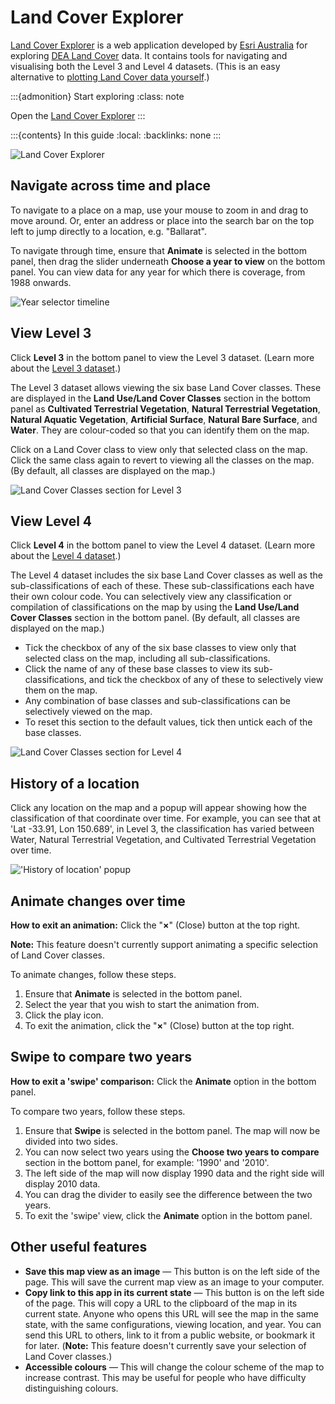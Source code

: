 # Land Cover Explorer

[Land Cover Explorer][Explorer] is a web application developed by [Esri Australia](https://esriaustralia.com.au/) for exploring [DEA Land Cover][LandCover] data. It contains tools for navigating and visualising both the Level 3 and Level 4 datasets. (This is an easy alternative to [plotting Land Cover data yourself](/notebooks/DEA_products/DEA_Land_Cover/).)

:::{admonition} Start exploring
:class: note

Open the [Land Cover Explorer][Explorer]
:::

:::{contents} In this guide
:local:
:backlinks: none
:::

![Land Cover Explorer](/_files/land_cover/land-cover-explorer.png)

## Navigate across time and place

To navigate to a place on a map, use your mouse to zoom in and drag to move around. Or, enter an address or place into the search bar on the top left to jump directly to a location, e.g. "Ballarat".

To navigate through time, ensure that **Animate** is selected in the bottom panel, then drag the slider underneath **Choose a year to view** on the bottom panel. You can view data for any year for which there is coverage, from 1988 onwards.

![Year selector timeline](/_files/land_cover/timeline-year-selector.png)

## View Level 3

Click **Level 3** in the bottom panel to view the Level 3 dataset. (Learn more about the [Level 3 dataset][LandCoverDescription].)

The Level 3 dataset allows viewing the six base Land Cover classes. These are displayed in the **Land Use/Land Cover Classes** section in the bottom panel as **Cultivated Terrestrial Vegetation**, **Natural Terrestrial Vegetation**, **Natural Aquatic Vegetation**, **Artificial Surface**, **Natural Bare Surface**, and **Water**. They are colour-coded so that you can identify them on the map.

Click on a Land Cover class to view only that selected class on the map. Click the same class again to revert to viewing all the classes on the map. (By default, all classes are displayed on the map.)

![Land Cover Classes section for Level 3](/_files/land_cover/land-cover-classes-section-level-3.png)

## View Level 4

Click **Level 4** in the bottom panel to view the Level 4 dataset. (Learn more about the [Level 4 dataset][LandCoverDescription].)

The Level 4 dataset includes the six base Land Cover classes as well as the sub-classifications of each of these. These sub-classifications each have their own colour code. You can selectively view any classification or compilation of classifications on the map by using the **Land Use/Land Cover Classes** section in the bottom panel. (By default, all classes are displayed on the map.)

* Tick the checkbox of any of the six base classes to view only that selected class on the map, including all sub-classifications.
* Click the name of any of these base classes to view its sub-classifications, and tick the checkbox of any of these to selectively view them on the map.
* Any combination of base classes and sub-classifications can be selectively viewed on the map.
* To reset this section to the default values, tick then untick each of the base classes.

![Land Cover Classes section for Level 4](/_files/land_cover/land-cover-classes-section-level-4.png)

## History of a location

Click any location on the map and a popup will appear showing how the classification of that coordinate over time. For example, you can see that at 'Lat -33.91, Lon 150.689', in Level 3, the classification has varied between Water, Natural Terrestrial Vegetation, and Cultivated Terrestrial Vegetation over time.

!['History of location' popup](/_files/land_cover/location-history-popup.png)

## Animate changes over time

**How to exit an animation:** Click the "**&times;**" (Close) button at the top right.

**Note:** This feature doesn't currently support animating a specific selection of Land Cover classes.

To animate changes, follow these steps.

1. Ensure that **Animate** is selected in the bottom panel.
1. Select the year that you wish to start the animation from.
1. Click the play icon.
1. To exit the animation, click the "**&times;**" (Close) button at the top right.

## Swipe to compare two years

**How to exit a 'swipe' comparison:** Click the **Animate** option in the bottom panel.

To compare two years, follow these steps.

1. Ensure that **Swipe** is selected in the bottom panel. The map will now be divided into two sides.
1. You can now select two years using the **Choose two years to compare** section in the bottom panel, for example: '1990' and '2010'.
1. The left side of the map will now display 1990 data and the right side will display 2010 data.
1. You can drag the divider to easily see the difference between the two years.
1. To exit the 'swipe' view, click the **Animate** option in the bottom panel.

## Other useful features

* **Save this map view as an image** &mdash; This button is on the left side of the page. This will save the current map view as an image to your computer.
* **Copy link to this app in its current state** &mdash; This button is on the left side of the page. This will copy a URL to the clipboard of the map in its current state. Anyone who opens this URL will see the map in the same state, with the same configurations, viewing location, and year. You can send this URL to others, link to it from a public website, or bookmark it for later. (**Note:** This feature doesn't currently save your selection of Land Cover classes.)
* **Accessible colours** &mdash; This will change the colour scheme of the map to increase contrast. This may be useful for people who have difficulty distinguishing colours.

[Explorer]: https://dev.mapexplorer.dea.ga.gov.au/landcoverexplorer/index.html
[LandCover]: /data/product/dea-land-cover-landsat/
[LandCoverDescription]: /data/product/dea-land-cover-landsat/
